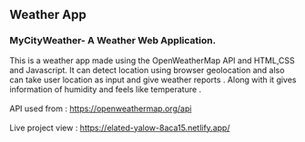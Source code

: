 ##  Weather App
### MyCityWeather- A Weather Web Application.

This is a weather app made using the OpenWeatherMap API and HTML,CSS and Javascript.
It can detect location using browser geolocation and also can take user location as input and give weather reports .
Along with it gives information of humidity and feels like temperature .
<br>
<br>
API used from : https://openweathermap.org/api
<br>
<br>
Live project view : https://elated-yalow-8aca15.netlify.app/
